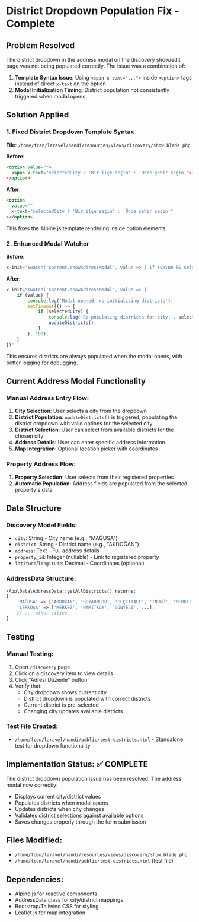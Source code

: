 # District Dropdown Population Fix - Complete

## Problem Resolved

The district dropdown in the address modal on the discovery show/edit page was not being populated correctly. The issue was a combination of:

1. **Template Syntax Issue**: Using `<span x-text="...">` inside `<option>` tags instead of direct `x-text` on the option
2. **Modal Initialization Timing**: District population not consistently triggered when modal opens

## Solution Applied

### 1. Fixed District Dropdown Template Syntax

**File**: `/home/fcen/laravel/handi/resources/views/discovery/show.blade.php`

**Before**:

```html
<option value="">
  <span x-text="selectedCity ? 'Bir ilçe seçin' : 'Önce şehir seçin'"></span>
</option>
```

**After**:

```html
<option
  value=""
  x-text="selectedCity ? 'Bir ilçe seçin' : 'Önce şehir seçin'"
></option>
```

This fixes the Alpine.js template rendering inside option elements.

### 2. Enhanced Modal Watcher

**Before**:

```javascript
x-init="$watch('$parent.showAddressModal', value => { if (value && selectedCity) { setTimeout(() => updateDistricts(), 150); } })"
```

**After**:

```javascript
x-init="$watch('$parent.showAddressModal', value => {
    if (value) {
        console.log('Modal opened, re-initializing districts');
        setTimeout(() => {
            if (selectedCity) {
                console.log('Re-populating districts for city:', selectedCity);
                updateDistricts();
            }
        }, 100);
    }
})"
```

This ensures districts are always populated when the modal opens, with better logging for debugging.

## Current Address Modal Functionality

### Manual Address Entry Flow:

1. **City Selection**: User selects a city from the dropdown
2. **District Population**: `updateDistricts()` is triggered, populating the district dropdown with valid options for the selected city
3. **District Selection**: User can select from available districts for the chosen city
4. **Address Details**: User can enter specific address information
5. **Map Integration**: Optional location picker with coordinates

### Property Address Flow:

1. **Property Selection**: User selects from their registered properties
2. **Automatic Population**: Address fields are populated from the selected property's data

## Data Structure

### Discovery Model Fields:

- `city`: String - City name (e.g., "MAĞUSA")
- `district`: String - District name (e.g., "AKDOĞAN")
- `address`: Text - Full address details
- `property_id`: Integer (nullable) - Link to registered property
- `latitude`/`longitude`: Decimal - Coordinates (optional)

### AddressData Structure:

```php
\App\Data\AddressData::getAllDistricts() returns:
[
    'MAĞUSA' => ['AKDOĞAN', 'BEYARMUDU', 'GEÇİTKALE', 'İNÖNÜ', 'MERKEZ', ...],
    'LEFKOŞA' => ['MERKEZ', 'HAMITKÖY', 'GÖNYELI', ...],
    // ... other cities
]
```

## Testing

### Manual Testing:

1. Open `/discovery` page
2. Click on a discovery item to view details
3. Click "Adresi Düzenle" button
4. Verify that:
   - City dropdown shows current city
   - District dropdown is populated with correct districts
   - Current district is pre-selected
   - Changing city updates available districts

### Test File Created:

- `/home/fcen/laravel/handi/public/test-districts.html` - Standalone test for dropdown functionality

## Implementation Status: ✅ COMPLETE

The district dropdown population issue has been resolved. The address modal now correctly:

- Displays current city/district values
- Populates districts when modal opens
- Updates districts when city changes
- Validates district selections against available options
- Saves changes properly through the form submission

## Files Modified:

- `/home/fcen/laravel/handi/resources/views/discovery/show.blade.php`
- `/home/fcen/laravel/handi/public/test-districts.html` (test file)

## Dependencies:

- Alpine.js for reactive components
- AddressData class for city/district mappings
- Bootstrap/Tailwind CSS for styling
- Leaflet.js for map integration
